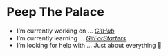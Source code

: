 # **Peep The Palace**
- I’m currently working on ... [*GitHub*](https://github.com/K0riJin)
- I’m currently learning ... [*GitForStarters*](https://git-scm.com/book/en/v2/Getting-Started-What-is-Git%3F)
- I’m looking for help with ... Just about everything 🧠
